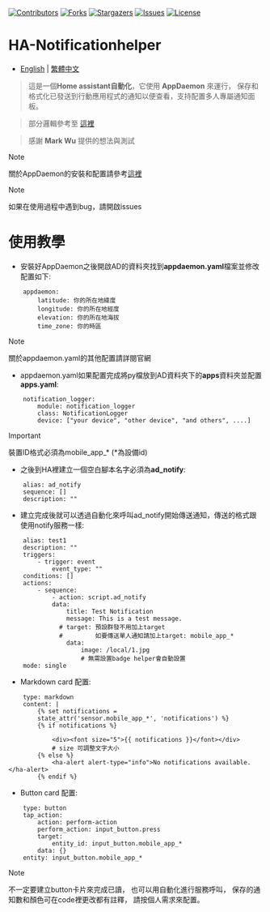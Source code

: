
 [![Contributors][contributors-shield]][contributors-url]
 [![Forks][forks-shield]][forks-url]
 [![Stargazers][stars-shield]][stars-url]
 [![Issues][issues-shield]][issues-url]
 [![License][license-shield]][license-url]

 [contributors-shield]: https://img.shields.io/github/contributors/kukuxx/HA-NotifyHelper.svg?style=for-the-badge
 [contributors-url]: https://github.com/kukuxx/HA-NotifyHelper/graphs/contributors

 [forks-shield]: https://img.shields.io/github/forks/kukuxx/HA-NotifyHelper.svg?style=for-the-badge
 [forks-url]: https://github.com/kukuxx/HA-NotifyHelper/network/members

 [stars-shield]: https://img.shields.io/github/stars/kukuxx/HA-NotifyHelper.svg?style=for-the-badge
 [stars-url]: https://github.com/kukuxx/HA-NotifyHelper/stargazers

 [issues-shield]: https://img.shields.io/github/issues/kukuxx/HA-NotifyHelper.svg?style=for-the-badge
 [issues-url]: https://github.com/kukuxx/HA-NotifyHelper/issues

 [license-shield]: https://img.shields.io/github/license/kukuxx/HA-NotifyHelper.svg?style=for-the-badge
 [license-url]: https://github.com/kukuxx/HA-NotifyHelper/blob/main/LICENSE

# HA-Notificationhelper

- [English](/README.md) | [繁體中文](/README-zh-TW.md)

> 這是一個**Home assistant自動化**，它使用 **AppDaemon** 來運行，
  保存和格式化已發送到行動應用程式的通知以便查看，支持配置多人專屬通知面板。

> 部分邏輯參考至 [這裡](https://forum.automata.id/t/topic/807) 

> 感謝 **Mark Wu** 提供的想法與測試

> [!NOTE]
> 關於AppDaemon的安裝和配置請參考[這裡](https://appdaemon.readthedocs.io/en/latest/INSTALL.html)

> [!NOTE]
> 如果在使用過程中遇到bug，請開啟issues

# 使用教學

- 安裝好AppDaemon之後開啟AD的資料夾找到**appdaemon.yaml**檔案並修改配置如下:
```
    appdaemon:
        latitude: 你的所在地緯度
        longitude: 你的所在地經度
        elevation: 你的所在地海拔
        time_zone: 你的時區
```
> [!NOTE]
> 關於appdaemon.yaml的其他配置請詳閱官網

- appdaemon.yaml如果配置完成將py檔放到AD資料夾下的**apps**資料夾並配置**apps.yaml**:
```
    notification_logger:
        module: notification_logger
        class: NotificationLogger
        device: ["your device", "other device", "and others", ....]
```
> [!important]
> 裝置ID格式必須為mobile_app_* (*為設備id)

- 之後到HA裡建立一個空白腳本名字必須為**ad_notify**:
```
    alias: ad_notify
    sequence: []
    description: ""
```

- 建立完成後就可以透過自動化來呼叫ad_notify開始傳送通知，傳送的格式跟使用notify服務一樣:
```
    alias: test1
    description: ""
    triggers:
        - trigger: event
            event_type: ""
    conditions: []
    actions:
        - sequence:
            - action: script.ad_notify
            data:
                title: Test Notification
                message: This is a test message.
              # target: 預設群發不用加上target
              #         如要傳送單人通知請加上target: mobile_app_*
                data:
                    image: /local/1.jpg
                    # 無需設置badge helper會自動設置
    mode: single
```

- Markdown card 配置:
```
    type: markdown
    content: |
        {% set notifications =
        state_attr('sensor.mobile_app_*', 'notifications') %}
        {% if notifications %}
            
            <div><font size="5">{{ notifications }}</font></div>
            # size 可調整文字大小
        {% else %}
            <ha-alert alert-type="info">No notifications available.</ha-alert>
        {% endif %}
```

- Button card 配置:
```
    type: button
    tap_action:
        action: perform-action
        perform_action: input_button.press
        target:
            entity_id: input_button.mobile_app_*
        data: {}
    entity: input_button.mobile_app_*
```
> [!NOTE]
> 不一定要建立button卡片來完成已讀，
  也可以用自動化進行服務呼叫，
  保存的通知數和顏色可在code裡更改都有註釋，
  請按個人需求來配置。           

  

  



